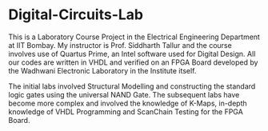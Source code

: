 # Digital-Circuits-Lab

This is a Laboratory Course Project in the Electrical Engineering Department at IIT Bombay. My instructor is Prof. Siddharth Tallur and the course involves use of Quartus Prime, an Intel software used for Digital Design. All our codes are written in VHDL and verified on an FPGA Board developed by the Wadhwani Electronic Laboratory in the Institute itself.

The initial labs involved Structural Modelling and constructing the standard logic gates using the universal NAND Gate. The subsequent labs have become more complex and involved the knowledge of K-Maps, in-depth knowledge of VHDL Programming and ScanChain Testing for the FPGA Board.
